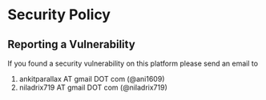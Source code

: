 # Security Policy


## Reporting a Vulnerability

If you found a security vulnerability on this platform please send an email to 

1. ankitparallax AT gmail DOT com (@ani1609)
2. niladrix719 AT gmail DOT com (@niladrix719)
